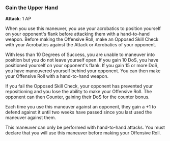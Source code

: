 ### Gain the Upper Hand
**Attack**: 1 AP

When you use this maneuver, you use your acrobatics to position yourself on your opponent's flank before attacking them with a hand-to-hand weapon. Before making the Offensive Roll, make an Opposed Skill Check with your Acrobatics against the Attack or Acrobatics of your opponent. 

With less than 10 Degrees of Success, you are unable to maneuver into position but you do not leave yourself open. If you gain 10 DoS, you have positioned yourself on your opponent's flank. If you gain 15 or more DoS, you have maneuvered yourself behind your opponent. You can then make your Offensive Roll with a hand-to-hand weapon.

If you fail the Opposed Skill Check, your opponent has prevented your repositioning and you lose the ability to make your Offensive Roll. The opponent can then Counter, gaining their DoS for the counter bonus.

Each time you use this maneuver against an opponent, they gain a +1 to defend against it until two weeks have passed since you last used the maneuver against them.

This maneuver can only be performed with hand-to-hand attacks. You must declare that you will use this maneuver before making your Offensive Roll.